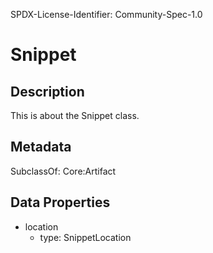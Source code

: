 SPDX-License-Identifier: Community-Spec-1.0

# Snippet

## Description

This is about the Snippet class.

## Metadata

SubclassOf: Core:Artifact

## Data Properties

- location
  - type: SnippetLocation

